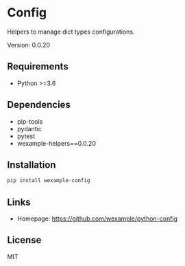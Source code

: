 # Config

Helpers to manage dict types configurations.

Version: 0.0.20

## Requirements

- Python >=3.6

## Dependencies

- pip-tools
- pydantic
- pytest
- wexample-helpers==0.0.20

## Installation

```bash
pip install wexample-config
```

## Links

- Homepage: https://github.com/wexample/python-config

## License

MIT